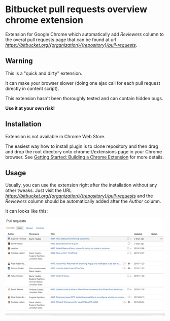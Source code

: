 # Bitbucket pull requests overview chrome extension

Extension for Google Chrome which automatically add _Reviewers_ column to the overal pull requests page that can
be found at url _https://bitbucket.org/{organization}/{repository}/pull-requests_.


## Warning

This is a "quick and dirty" extension. 

It can make your browser slower (doing one ajax call for each pull request directly in content script).

This extension hasn't been thoroughly tested and can contain hidden bugs.

__Use it at your own risk!__

## Installation
 
 Extension is not available in Chrome Web Store. 

 The easiest way how to install plugin is to clone  repository and then drag and drop the root directory 
 onto chrome://extensions page in your Chrome browser.
 See [Getting Started: Building a Chrome Extension](https://developer.chrome.com/extensions/getstarted) for more details.

## Usage

Usually, you can use the extension right after the installation without any other tweaks.
Just visit the URL _https://bitbucket.org/{organization}/{repository}/pull-requests_ and the _Reviewers_ column should
be automatically added after the _Author_ column.

It can looks like this:

![Pull Requests](pull_requests_overview_sample.png)
